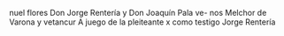 nuel flores Don Jorge Rentería y Don Joaquín Pala ve- nos
Melchor de Varona y vetancur
A juego de la pleiteante x como testigo Jorge Rentería